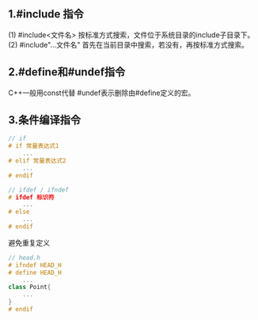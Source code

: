 ## 1.#include 指令
(1) #include<文件名>
按标准方式搜索，文件位于系统目录的include子目录下。
(2) #include"…文件名"
首先在当前目录中搜索，若没有，再按标准方式搜索。
## 2.#define和#undef指令
C++一般用const代替
#undef表示删除由#define定义的宏。
## 3.条件编译指令
``` c++
// if
# if 常量表达式1
	...
# elif 常量表达式2
	...
# endif

// ifdef / ifndef 
# ifdef 标识符
	...
# else
	...
# endif
```

避免重复定义
``` c++
// head.h
# ifndef HEAD_H
# define HEAD_H
	...
class Point{
	...
}
# endif
```
